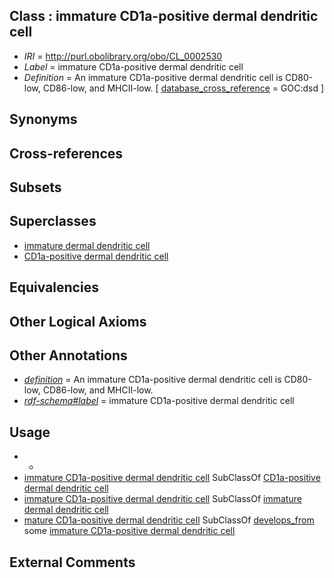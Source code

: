 
## Class : immature CD1a-positive dermal dendritic cell

 * *IRI* = http://purl.obolibrary.org/obo/CL_0002530
 * *Label* = immature CD1a-positive dermal dendritic cell
 * *Definition* = An immature CD1a-positive dermal dendritic cell is CD80-low, CD86-low, and MHCII-low. [ [database_cross_reference](../../ef/oboInOwl#hasDbXref.md) = GOC:dsd ]

## Synonyms


## Cross-references


## Subsets


## Superclasses

 * [immature dermal dendritic cell](../../CL/09/CL_0001009.md)
 * [CD1a-positive dermal dendritic cell](../../CL/29/CL_0002529.md)

## Equivalencies


## Other Logical Axioms


## Other Annotations

 * *[definition](../../IAO/15/IAO_0000115.md)* = An immature CD1a-positive dermal dendritic cell is CD80-low, CD86-low, and MHCII-low.
 * *[rdf-schema#label](../../el/rdf-schema#label.md)* = immature CD1a-positive dermal dendritic cell

## Usage

 * -
 * [immature CD1a-positive dermal dendritic cell](../../CL/30/CL_0002530.md) SubClassOf [CD1a-positive dermal dendritic cell](../../CL/29/CL_0002529.md)
 * [immature CD1a-positive dermal dendritic cell](../../CL/30/CL_0002530.md) SubClassOf [immature dermal dendritic cell](../../CL/09/CL_0001009.md)
 * [mature CD1a-positive dermal dendritic cell](../../CL/31/CL_0002531.md) SubClassOf [develops_from](../../RO/02/RO_0002202.md) some [immature CD1a-positive dermal dendritic cell](../../CL/30/CL_0002530.md)

## External Comments

